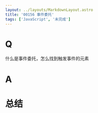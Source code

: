 ```yaml
---
layout: ../layouts/MarkdownLayout.astro
title: '00156 事件委托'
tags: ['JavaScript', '未完成']
---
```


# Q

什么是事件委托，怎么找到触发事件的元素

# A



# 总结



<script>
  function func() {

  }
  
</script>